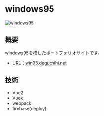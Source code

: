 # windows95

![windows95](https://user-images.githubusercontent.com/74271220/169658322-dffe27a3-bc4b-460e-9fd4-a7753a5925d2.png)

## 概要

windows95を模したポートフォリオサイトです。

- URL：[win95.deguchihi.net](https://win95.deguchihi.net) 

## 技術

- Vue2
- Vuex
- webpack
- firebase(deploy)
